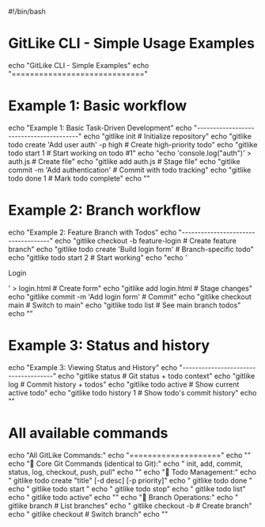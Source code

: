 #!/bin/bash

# GitLike CLI - Simple Usage Examples

echo "GitLike CLI - Simple Examples"
echo "============================="

# Example 1: Basic workflow
echo "Example 1: Basic Task-Driven Development"
echo "----------------------------------------"
echo "gitlike init                                    # Initialize repository"
echo "gitlike todo create 'Add user auth' -p high    # Create high-priority todo"
echo "gitlike todo start 1                           # Start working on todo #1"
echo "echo 'console.log(\"auth\")' > auth.js         # Create file"
echo "gitlike add auth.js                            # Stage file"
echo "gitlike commit -m 'Add authentication'         # Commit with todo tracking"
echo "gitlike todo done 1                            # Mark todo complete"
echo ""

# Example 2: Branch workflow  
echo "Example 2: Feature Branch with Todos"
echo "------------------------------------"
echo "gitlike checkout -b feature-login               # Create feature branch"
echo "gitlike todo create 'Build login form'         # Branch-specific todo"
echo "gitlike todo start 2                           # Start working"
echo "echo '<form>Login</form>' > login.html         # Create form"
echo "gitlike add login.html                         # Stage changes"
echo "gitlike commit -m 'Add login form'             # Commit"
echo "gitlike checkout main                          # Switch to main"
echo "gitlike todo list                              # See main branch todos"
echo ""

# Example 3: Status and history
echo "Example 3: Viewing Status and History"
echo "-------------------------------------"
echo "gitlike status                                  # Git status + todo context"
echo "gitlike log                                     # Commit history + todos"
echo "gitlike todo active                            # Show current active todo"
echo "gitlike todo history 1                         # Show todo's commit history"
echo ""

# All available commands
echo "All GitLike Commands:"
echo "===================="
echo ""
echo "🎯 Core Git Commands (identical to Git):"
echo "  init, add, commit, status, log, checkout, push, pull"
echo ""
echo "📝 Todo Management:"
echo "  gitlike todo create \"title\" [-d desc] [-p priority]"
echo "  gitlike todo done <id>"
echo "  gitlike todo start <id>"
echo "  gitlike todo stop"
echo "  gitlike todo list"
echo "  gitlike todo active"
echo ""
echo "🌿 Branch Operations:"
echo "  gitlike branch                 # List branches"
echo "  gitlike checkout -b <branch>   # Create branch"
echo "  gitlike checkout <branch>      # Switch branch"
echo ""
